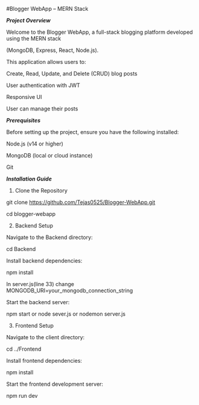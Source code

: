 #Blogger WebApp – MERN Stack

***Project Overview***

Welcome to the Blogger WebApp, a full-stack blogging platform developed using the MERN stack 

(MongoDB, Express, React, Node.js). 

This application allows users to:

Create, Read, Update, and Delete (CRUD) blog posts

User authentication with JWT

Responsive UI

User can manage their posts 

***Prerequisites***

Before setting up the project, ensure you have the following installed:

Node.js (v14 or higher)

MongoDB (local or cloud instance)

Git

***Installation Guide***

1. Clone the Repository

git clone https://github.com/Tejas0525/Blogger-WebApp.git

cd blogger-webapp

2. Backend Setup
   
Navigate to the Backend directory:

cd Backend

Install backend dependencies:

npm install

In server.js(line 33) change MONGODB_URI=your_mongodb_connection_string

Start the backend server:

npm start or node sever.js or nodemon server.js 

3. Frontend Setup
   
Navigate to the client directory:

cd ../Frontend

Install frontend dependencies:

npm install

Start the frontend development server:

npm run dev
